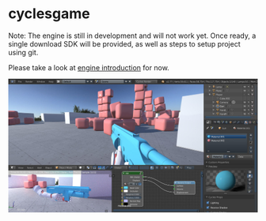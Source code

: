 cyclesgame
==============

Note: The engine is still in development and will not work yet.
Once ready, a single download SDK will be provided, as well as steps to
setup project using git.

Please take a look at [engine introduction](http://luboslenco.com/notes/) for now.

![](preview.jpg)